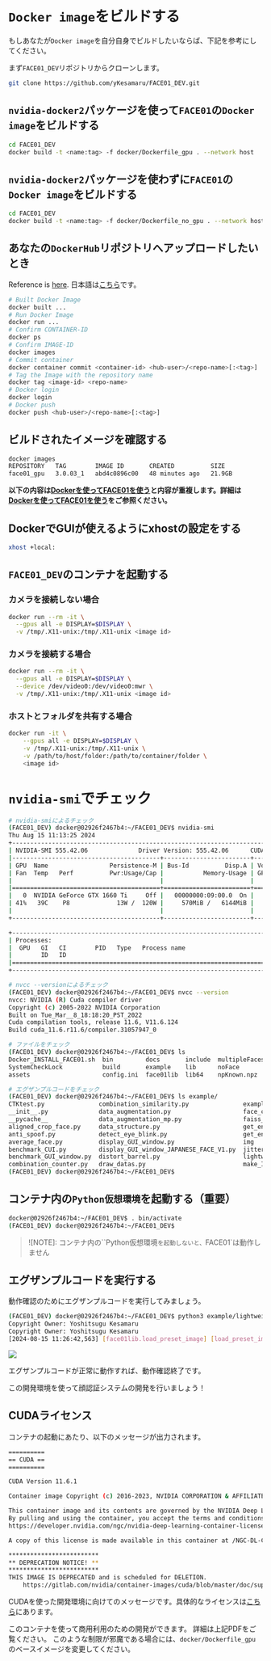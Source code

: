 # `Docker image`をビルドする
もしあなたが`Docker image`を自分自身でビルドしたいならば、下記を参考にしてください。

まず`FACE01_DEV`リポジトリからクローンします。
```bash
git clone https://github.com/yKesamaru/FACE01_DEV.git
```


## `nvidia-docker2`パッケージを使って`FACE01`の`Docker image`をビルドする
```bash
cd FACE01_DEV
docker build -t <name:tag> -f docker/Dockerfile_gpu . --network host
```


## `nvidia-docker2`パッケージを**使わずに**`FACE01`の`Docker image`をビルドする
```bash
cd FACE01_DEV
docker build -t <name:tag> -f docker/Dockerfile_no_gpu . --network host
```


## あなたの`DockerHub`リポジトリへアップロードしたいとき
Reference is [here](https://docs.docker.com/docker-hub/repos/#pushing-a-docker-container-image-to-docker-hub).
日本語は[こちら](https://zenn.dev/katan/articles/1d5ff92fd809e7)です。
```bash
# Built Docker Image
docker built ...
# Run Docker Image
docker run ...
# Confirm CONTAINER-ID
docker ps
# Confirm IMAGE-ID
docker images
# Commit container
docker container commit <container-id> <hub-user>/<repo-name>[:<tag>]
# Tag the Image with the repository name
docker tag <image-id> <repo-name>
# Docker login
docker login
# Docker push
docker push <hub-user>/<repo-name>[:<tag>]
```


## ビルドされたイメージを確認する
```bash
docker images
REPOSITORY   TAG        IMAGE ID       CREATED          SIZE
face01_gpu   3.0.03_1   abd4c0896c00   48 minutes ago   21.9GB
```


**以下の内容は[Dockerを使ってFACE01を使う](https://ykesamaru.github.io/FACE01_DEV/step_by_step/docker.html#dockerface01)と内容が重複します。詳細は[Dockerを使ってFACE01を使う](https://ykesamaru.github.io/FACE01_DEV/step_by_step/docker.html#dockerface01)をご参照ください。**

## DockerでGUIが使えるようにxhostの設定をする
```bash
xhost +local:
```

## `FACE01_DEV`のコンテナを起動する
### カメラを**接続しない**場合
```bash
docker run --rm -it \
  --gpus all -e DISPLAY=$DISPLAY \
  -v /tmp/.X11-unix:/tmp/.X11-unix <image id>
```
### カメラを接続する場合
```bash
docker run --rm -it \
  --gpus all -e DISPLAY=$DISPLAY \
  --device /dev/video0:/dev/video0:mwr \
  -v /tmp/.X11-unix:/tmp/.X11-unix <image id>
```

### ホストとフォルダを共有する場合
```bash
docker run -it \
    --gpus all -e DISPLAY=$DISPLAY \
    -v /tmp/.X11-unix:/tmp/.X11-unix \
    -v /path/to/host/folder:/path/to/container/folder \
    <image id>
```

# `nvidia-smi`でチェック
```bash
# nvidia-smiによるチェック
(FACE01_DEV) docker@02926f2467b4:~/FACE01_DEV$ nvidia-smi
Thu Aug 15 11:13:25 2024
+-----------------------------------------------------------------------------------------+
| NVIDIA-SMI 555.42.06              Driver Version: 555.42.06      CUDA Version: 12.5     |
|-----------------------------------------+------------------------+----------------------+
| GPU  Name                 Persistence-M | Bus-Id          Disp.A | Volatile Uncorr. ECC |
| Fan  Temp   Perf          Pwr:Usage/Cap |           Memory-Usage | GPU-Util  Compute M. |
|                                         |                        |               MIG M. |
|=========================================+========================+======================|
|   0  NVIDIA GeForce GTX 1660 Ti     Off |   00000000:09:00.0  On |                  N/A |
| 41%   39C    P8             13W /  120W |     570MiB /   6144MiB |      3%      Default |
|                                         |                        |                  N/A |
+-----------------------------------------+------------------------+----------------------+

+-----------------------------------------------------------------------------------------+
| Processes:                                                                              |
|  GPU   GI   CI        PID   Type   Process name                              GPU Memory |
|        ID   ID                                                               Usage      |
|=========================================================================================|
+-----------------------------------------------------------------------------------------+

# nvcc --versionによるチェック
(FACE01_DEV) docker@02926f2467b4:~/FACE01_DEV$ nvcc --version
nvcc: NVIDIA (R) Cuda compiler driver
Copyright (c) 2005-2022 NVIDIA Corporation
Built on Tue_Mar__8_18:18:20_PST_2022
Cuda compilation tools, release 11.6, V11.6.124
Build cuda_11.6.r11.6/compiler.31057947_0

# ファイルをチェック
(FACE01_DEV) docker@02926f2467b4:~/FACE01_DEV$ ls
Docker_INSTALL_FACE01.sh  bin         docs       include  multipleFaces  output              pyvenv.cfg
SystemCheckLock           build       example    lib      noFace         preset_face_images  requirements_dev.txt
assets                    config.ini  face01lib  lib64    npKnown.npz    pyproject.toml      share

# エグザンプルコードをチェック
(FACE01_DEV) docker@02926f2467b4:~/FACE01_DEV$ ls example/
CTKtest.py               combination_similarity.py               example_logging.py                    make_npKnown_file.py
__init__.py              data_augmentation.py                    face_coordinates.py                   output.txt
__pycache__              data_augmentation_mp.py                 faiss_combination_similarity.py       pysimplegui_bk
aligned_crop_face.py     data_structure.py                       get_encoded_data.py                   similarity.py
anti_spoof.py            detect_eye_blink.py                     get_encoded_data_JAPANESE_FACE_V1.py  simple.py
average_face.py          display_GUI_window.py                   img                                   simple_JAPANESE_FACE_V1.py
benchmark_CUI.py         display_GUI_window_JAPANESE_FACE_V1.py  jitter.py                             simple_file_browser.py
benchmark_GUI_window.py  distort_barrel.py                       lightweight_GUI.py                    点検済
combination_counter.py   draw_datas.py                           make_ID_card.py                       不明_bk
(FACE01_DEV) docker@02926f2467b4:~/FACE01_DEV$
```

## コンテナ内の`Python仮想環境`を起動する（重要）
```bash
docker@02926f2467b4:~/FACE01_DEV$ . bin/activate
(FACE01_DEV) docker@02926f2467b4:~/FACE01_DEV$
```

> ![NOTE]:
> コンテナ内の``Python仮想環境`を起動しないと、`FACE01`は動作しません

## エグザンプルコードを実行する
動作確認のためにエグザンプルコードを実行してみましょう。
```bash
(FACE01_DEV) docker@02926f2467b4:~/FACE01_DEV$ python3 example/lightweight_GUI.py
Copyright Owner: Yoshitsugu Kesamaru
Copyright Owner: Yoshitsugu Kesamaru
[2024-08-15 11:26:42,563] [face01lib.load_preset_image] [load_preset_image.py] [INFO] Loading npKnown.npz
```
![](assets/2024-08-15-11-28-20.png)

エグザンプルコードが正常に動作すれば、動作確認終了です。

この開発環境を使って顔認証システムの開発を行いましょう！

## CUDAライセンス
コンテナの起動にあたり、以下のメッセージが出力されます。
```bash
==========
== CUDA ==
==========

CUDA Version 11.6.1

Container image Copyright (c) 2016-2023, NVIDIA CORPORATION & AFFILIATES. All rights reserved.

This container image and its contents are governed by the NVIDIA Deep Learning Container License.
By pulling and using the container, you accept the terms and conditions of this license:
https://developer.nvidia.com/ngc/nvidia-deep-learning-container-license

A copy of this license is made available in this container at /NGC-DL-CONTAINER-LICENSE for your convenience.

*************************
** DEPRECATION NOTICE! **
*************************
THIS IMAGE IS DEPRECATED and is scheduled for DELETION.
    https://gitlab.com/nvidia/container-images/cuda/blob/master/doc/support-policy.md
```
CUDAを使った開発環境に向けてのメッセージです。具体的なライセンスは[こちら](https://developer.download.nvidia.com/licenses/NVIDIA_Deep_Learning_Container_License.pdf?t=eyJscyI6IndlYnNpdGUiLCJsc2QiOiJkZXZlbG9wZXIubnZpZGlhLmNvbS9jdWRhLXRvb2xraXQifQ==)にあります。

このコンテナを使って商用利用のための開発ができます。
詳細は上記PDFをご覧ください。
このような制限が邪魔である場合には、`docker/Dockerfile_gpu`のベースイメージを変更してください。